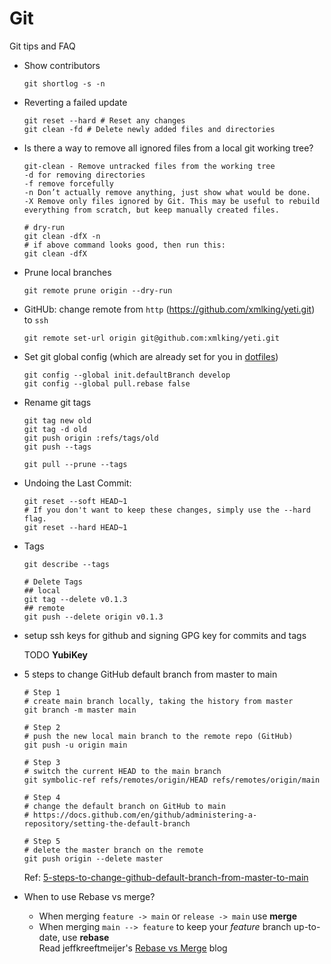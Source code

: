 # Git

Git tips and FAQ

- Show contributors

  ```shell
  git shortlog -s -n
  ```

- Reverting a failed update

  ```shell
  git reset --hard # Reset any changes
  git clean -fd # Delete newly added files and directories
  ```

- Is there a way to remove all ignored files from a local git working tree?

  ```
  git-clean - Remove untracked files from the working tree
  -d for removing directories
  -f remove forcefully
  -n Don’t actually remove anything, just show what would be done.
  -X Remove only files ignored by Git. This may be useful to rebuild everything from scratch, but keep manually created files.
  ```

  ```shell
  # dry-run
  git clean -dfX -n 
  # if above command looks good, then run this:
  git clean -dfX 
  ```

- Prune local branches

  ```shell
  git remote prune origin --dry-run
  ```
  
- GitHUb: change remote from `http` (<https://github.com/xmlking/yeti.git>) to `ssh`

  ```shell
  git remote set-url origin git@github.com:xmlking/yeti.git
  ```

- Set git global config (which are already set for you in [dotfiles](../../dotfiles/.gitconfig))

  ```shell
  git config --global init.defaultBranch develop
  git config --global pull.rebase false
  ```

- Rename git tags

  ```shell
  git tag new old
  git tag -d old
  git push origin :refs/tags/old
  git push --tags
   
  git pull --prune --tags
  ````

- Undoing the Last Commit:

  ```shell
  git reset --soft HEAD~1
  # If you don't want to keep these changes, simply use the --hard flag. 
  git reset --hard HEAD~1
  ```

- Tags

  ```shell
  git describe --tags
  
  # Delete Tags
  ## local
  git tag --delete v0.1.3
  ## remote
  git push --delete origin v0.1.3
  ```

- setup ssh keys for github and signing GPG key for commits and tags

  TODO **YubiKey**

- 5 steps to change GitHub default branch from master to main

    ```shell
    # Step 1 
    # create main branch locally, taking the history from master
    git branch -m master main
    
    # Step 2 
    # push the new local main branch to the remote repo (GitHub) 
    git push -u origin main
    
    # Step 3
    # switch the current HEAD to the main branch
    git symbolic-ref refs/remotes/origin/HEAD refs/remotes/origin/main
    
    # Step 4
    # change the default branch on GitHub to main
    # https://docs.github.com/en/github/administering-a-repository/setting-the-default-branch
    
    # Step 5
    # delete the master branch on the remote
    git push origin --delete master
    ```

    Ref: [5-steps-to-change-github-default-branch-from-master-to-main](https://stevenmortimer.com/5-steps-to-change-github-default-branch-from-master-to-main/)

- When to use Rebase vs merge?
  - When merging `feature -> main` or `release -> main` use **merge**
  - When merging `main --> feature` to keep your _feature_ branch up-to-date, use **rebase** <br/>
  Read jeffkreeftmeijer's [Rebase vs Merge](https://jeffkreeftmeijer.com/git-rebase/) blog
